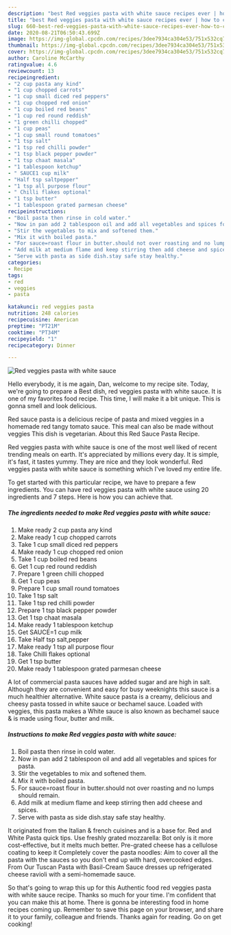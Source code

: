 ```yaml
---
description: "best Red veggies pasta with white sauce recipes ever | how to cook Red veggies pasta with white sauce"
title: "best Red veggies pasta with white sauce recipes ever | how to cook Red veggies pasta with white sauce"
slug: 660-best-red-veggies-pasta-with-white-sauce-recipes-ever-how-to-cook-red-veggies-pasta-with-white-sauce
date: 2020-08-21T06:50:43.699Z
image: https://img-global.cpcdn.com/recipes/3dee7934ca304e53/751x532cq70/red-veggies-pasta-with-white-sauce-recipe-main-photo.jpg
thumbnail: https://img-global.cpcdn.com/recipes/3dee7934ca304e53/751x532cq70/red-veggies-pasta-with-white-sauce-recipe-main-photo.jpg
cover: https://img-global.cpcdn.com/recipes/3dee7934ca304e53/751x532cq70/red-veggies-pasta-with-white-sauce-recipe-main-photo.jpg
author: Caroline McCarthy
ratingvalue: 4.6
reviewcount: 13
recipeingredient:
- "2 cup pasta any kind"
- "1 cup chopped carrots"
- "1 cup small diced red peppers"
- "1 cup chopped red onion"
- "1 cup boiled red beans"
- "1 cup red round reddish"
- "1 green chilli chopped"
- "1 cup peas"
- "1 cup small round tomatoes"
- "1 tsp salt"
- "1 tsp red chilli powder"
- "1 tsp black pepper powder"
- "1 tsp chaat masala"
- "1 tablespoon ketchup"
- " SAUCE1 cup milk"
- "Half tsp saltpepper"
- "1 tsp all purpose flour"
- " Chilli flakes optional"
- "1 tsp butter"
- "1 tablespoon grated parmesan cheese"
recipeinstructions:
- "Boil pasta then rinse in cold water."
- "Now in pan add 2 tablespoon oil and add all vegetables and spices for pasta."
- "Stir the vegetables to mix and softened them."
- "Mix it with boiled pasta."
- "For sauce=roast flour in butter.should not over roasting and no lumps should remain."
- "Add milk at medium flame and keep stirring then add cheese and spices."
- "Serve with pasta as side dish.stay safe stay healthy."
categories:
- Recipe
tags:
- red
- veggies
- pasta

katakunci: red veggies pasta 
nutrition: 248 calories
recipecuisine: American
preptime: "PT21M"
cooktime: "PT34M"
recipeyield: "1"
recipecategory: Dinner

---
```



![Red veggies pasta with white sauce](https://img-global.cpcdn.com/recipes/3dee7934ca304e53/751x532cq70/red-veggies-pasta-with-white-sauce-recipe-main-photo.jpg)

Hello everybody, it is me again, Dan, welcome to my recipe site. Today, we're going to prepare a Best dish, red veggies pasta with white sauce. It is one of my favorites food recipe. This time, I will make it a bit unique. This is gonna smell and look delicious.

Red sauce pasta is a delicious recipe of pasta and mixed veggies in a homemade red tangy tomato sauce. This meal can also be made without veggies This dish is vegetarian. About this Red Sauce Pasta Recipe.

Red veggies pasta with white sauce is one of the most well liked of recent trending meals on earth. It's appreciated by millions every day. It is simple, it's fast, it tastes yummy. They are nice and they look wonderful. Red veggies pasta with white sauce is something which I've loved my entire life.


To get started with this particular recipe, we have to prepare a few ingredients. You can have red veggies pasta with white sauce using 20 ingredients and 7 steps. Here is how you can achieve that.

<!--inarticleads1-->

##### The ingredients needed to make Red veggies pasta with white sauce:

1. Make ready 2 cup pasta any kind
1. Make ready 1 cup chopped carrots
1. Take 1 cup small diced red peppers
1. Make ready 1 cup chopped red onion
1. Take 1 cup boiled red beans
1. Get 1 cup red round reddish
1. Prepare 1 green chilli chopped
1. Get 1 cup peas
1. Prepare 1 cup small round tomatoes
1. Take 1 tsp salt
1. Take 1 tsp red chilli powder
1. Prepare 1 tsp black pepper powder
1. Get 1 tsp chaat masala
1. Make ready 1 tablespoon ketchup
1. Get  SAUCE=1 cup milk
1. Take Half tsp salt,pepper
1. Make ready 1 tsp all purpose flour
1. Take  Chilli flakes optional
1. Get 1 tsp butter
1. Make ready 1 tablespoon grated parmesan cheese


A lot of commercial pasta sauces have added sugar and are high in salt. Although they are convenient and easy for busy weeknights this sauce is a much healthier alternative. White sauce pasta is a creamy, delicious and cheesy pasta tossed in white sauce or bechamel sauce. Loaded with veggies, this pasta makes a White sauce is also known as bechamel sauce &amp; is made using flour, butter and milk. 

<!--inarticleads2-->

##### Instructions to make Red veggies pasta with white sauce:

1. Boil pasta then rinse in cold water.
1. Now in pan add 2 tablespoon oil and add all vegetables and spices for pasta.
1. Stir the vegetables to mix and softened them.
1. Mix it with boiled pasta.
1. For sauce=roast flour in butter.should not over roasting and no lumps should remain.
1. Add milk at medium flame and keep stirring then add cheese and spices.
1. Serve with pasta as side dish.stay safe stay healthy.


It originated from the Italian &amp; french cuisines and is a base for. Red and White Pasta quick tips. Use freshly grated mozzarella: Bot only is it more cost-effective, but it melts much better. Pre-grated cheese has a cellulose coating to keep it Completely cover the pasta noodles: Aim to cover all the pasta with the sauces so you don&#39;t end up with hard, overcooked edges. From Our Tuscan Pasta with Basil-Cream Sauce dresses up refrigerated cheese ravioli with a semi-homemade sauce. 

So that's going to wrap this up for this Authentic food red veggies pasta with white sauce recipe. Thanks so much for your time. I'm confident that you can make this at home. There is gonna be interesting food in home recipes coming up. Remember to save this page on your browser, and share it to your family, colleague and friends. Thanks again for reading. Go on get cooking!
